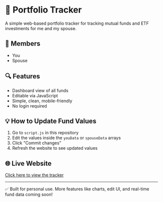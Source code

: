 # 🧾 Portfolio Tracker

A simple web-based portfolio tracker for tracking mutual funds and ETF investments for me and my spouse.

## 👤 Members
- You
- Spouse

## 🔍 Features
- Dashboard view of all funds
- Editable via JavaScript
- Simple, clean, mobile-friendly
- No login required

## 💡 How to Update Fund Values
1. Go to `script.js` in this repository
2. Edit the values inside the `youData` or `spouseData` arrays
3. Click "Commit changes"
4. Refresh the website to see updated values

## 🌐 Live Website
[Click here to view the tracker](https://yourusername.github.io/portfolio-tracker)

---

✅ Built for personal use. More features like charts, edit UI, and real-time fund data coming soon!
